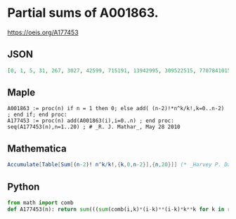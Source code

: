 # Partial sums of A001863\.
https://oeis.org/A177453
## JSON
```JSON
[0, 1, 5, 31, 267, 3027, 42599, 715191, 13942995, 309522515, 7707841015, 212783127799, 6449579387715, 212939326904131, 7606688596589431, 292321288041079671, 12025358303201356019, 527265684696785414387]
```
## Maple
```Maple
A001863 := proc(n) if n = 1 then 0; else add( (n-2)!*n^k/k!,k=0..n-2) ; end if; end proc:
A177453 := proc(n) add(A001863(i),i=0..n) ; end proc: seq(A177453(n),n=1..20) ; # _R. J. Mathar_, May 28 2010
```
## Mathematica
```Mathematica
Accumulate[Table[Sum[(n-2)! n^k/k!,{k,0,n-2}],{n,20}]] (* _Harvey P. Dale_, Jun 19 2016 *)
```
## Python
```Python
from math import comb
def A177453(n): return sum(((sum(comb(i,k)*(i-k)**(i-k)*k**k for k in range(1,(i+1>>1)))<<1) + (0 if i&1 else comb(i,m:=i>>1)*m**i))//i//(i-1) for i in range(2,n+1)) # _Chai Wah Wu_, Apr 25-26 2023
```
